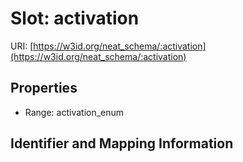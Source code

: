 # Slot: activation

URI: [https://w3id.org/neat_schema/:activation](https://w3id.org/neat_schema/:activation)



<!-- no inheritance hierarchy -->


## Properties

 * Range: activation_enum



## Identifier and Mapping Information





